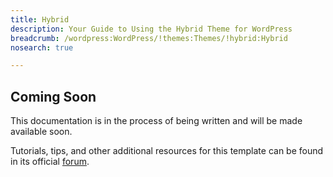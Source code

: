 ```yaml
---
title: Hybrid
description: Your Guide to Using the Hybrid Theme for WordPress
breadcrumb: /wordpress:WordPress/!themes:Themes/!hybrid:Hybrid
nosearch: true

---
```


Coming Soon
-----

This documentation is in the process of being written and will be made available soon. 

Tutorials, tips, and other additional resources for this template can be found in its official [forum][forum].

[forum]: http://www.rockettheme.com/forum/wordpress-theme-hybrid/